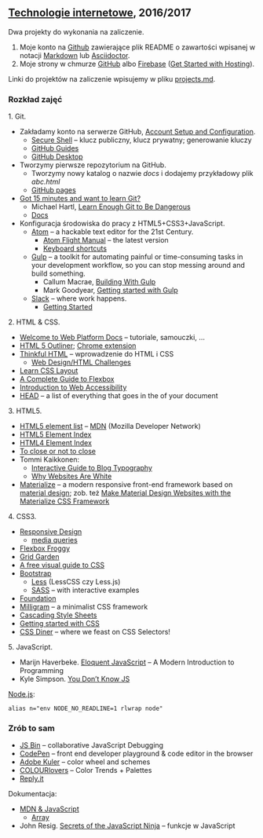 ##  [Technologie internetowe](ug.geojson), 2016/2017

Dwa projekty do wykonania na zaliczenie.

1. Moje konto na [Github](https://github.com) zawierające plik README o zawartości
  wpisanej w notacji [Markdown](https://guides.github.com/features/mastering-markdown/)
  lub [Asciidoctor](http://asciidoctor.org/docs/asciidoc-writers-guide/).
1. Moje strony w chmurze [GitHub](https://pages.github.com)
  albo
  [Firebase](https://firebase.google.com) ([Get Started with Hosting](https://firebase.google.com/docs/hosting/quickstart)).

Linki do projektów na zaliczenie wpisujemy w pliku [projects.md](projects.md).


### Rozkład zajęć

1\. Git.

- Zakładamy konto na serwerze GitHub,
  [Account Setup and Configuration](https://git-scm.com/book/en/v2/GitHub-Account-Setup-and-Configuration).
  * [Secure Shell](http://en.wikipedia.org/wiki/Secure_Shell) –
    klucz publiczny, klucz prywatny; generowanie kluczy
  * [GitHub Guides](https://guides.github.com/)
  * [GitHub Desktop](http://windows.github.com/)
- Tworzymy pierwsze repozytorium na GitHub.
  * Tworzymy nowy katalog o nazwie _docs_ i dodajemy przykładowy plik _abc.html_
  * [GitHub pages](https://pages.github.com)
- [Got 15 minutes and want to learn Git?](http://try.github.io/levels/1/challenges/1)
  * Michael Hartl, [Learn Enough Git to Be Dangerous](https://www.learnenough.com/git-tutorial)
  * [Docs](https://git-scm.com/doc)
- Konfiguracja środowiska do pracy z HTML5+CSS3+JavaScript.
  * [Atom](https://atom.io) – a hackable text editor for the 21st Century.
    - [Atom Flight Manual](https://atom.io/docs/latest/) – the latest version
    - [Keyboard shortcuts](https://github.com/nwinkler/atom-keyboard-shortcuts)
  * [Gulp](http://gulpjs.com) – a toolkit for automating painful or
    time-consuming tasks in your development workflow, so you can stop
    messing around and build something.
    - Callum Macrae, [Building With Gulp](https://www.smashingmagazine.com/2014/06/building-with-gulp/)
    - Mark Goodyear, [Getting started with Gulp](https://markgoodyear.com/2014/01/getting-started-with-gulp/)
  * [Slack](https://slack.com) – where work happens.
    - [Getting Started](https://get.slack.help/hc/en-us/categories/202622877-Slack-Guides)

2\. HTML & CSS.

- [Welcome to Web Platform Docs](http://docs.webplatform.org/wiki/Main_Page) –
  tutoriale, samouczki, …
- [HTML 5 Outliner](https://gsnedders.html5.org/outliner/);
  [Chrome extension](https://chrome.google.com/webstore/detail/html5-outliner/afoibpobokebhgfnknfndkgemglggomo)
- [Thinkful HTML](https://github.com/mjhea0/thinkful-html) –
  wprowadzenie do HTML i CSS
  - [Web Design/HTML Challenges](http://en.wikiversity.org/wiki/Web_Design/HTML_Challenges)
- [Learn CSS Layout](http://learnlayout.com/)
- [A Complete Guide to Flexbox](https://css-tricks.com/snippets/css/a-guide-to-flexbox)
- [Introduction to Web Accessibility](https://webaccessibility.withgoogle.com/course)
- [HEAD](https://github.com/joshbuchea/HEAD) –
  a list of everything that goes in the <head> of your document

3\. HTML5.

- [HTML5 element list](https://developer.mozilla.org/en-US/docs/Web/Guide/HTML/HTML5/HTML5_element_list) –
  [MDN](https://developer.mozilla.org/pl/) (Mozilla Developer Network)
- [HTML5 Element Index](http://html5doctor.com/element-index/)
- [HTML4 Element Index](http://www.w3.org/TR/html4/index/elements.html)
- [To close or not to close](http://www.colorglare.com/2014/02/03/to-close-or-not-to-close.html)
- Tommi Kaikkonen:
  * [Interactive Guide to Blog Typography](http://www.kaikkonendesign.fi/typography/)
  * [Why Websites Are White](http://www.kaikkonendesign.fi/why-websites-are-white/)
- [Materialize](http://materializecss.com) –
  a modern responsive front-end framework based on
  [material design](http://www.google.com/design/spec/material-design/introduction.html);
  zob. też [Make Material Design Websites with the Materialize CSS Framework](https://scotch.io/tutorials/make-material-design-websites-with-the-materialize-css-framework)

4\. CSS3.

- [Responsive Design](https://pl.wikipedia.org/wiki/Responsive_Web_Design)
  - [media queries](https://developer.mozilla.org/pl/docs/Web/CSS/Media_Queries/Using_media_queries)
- [Flexbox Froggy](http://flexboxfroggy.com/)
- [Grid Garden](http://cssgridgarden.com/)
- [A free visual guide to CSS](http://cssreference.io)
- [Bootstrap](http://getbootstrap.com)
  - [Less](http://lesscss.org) (LessCSS czy Less.js)
  - [SASS](https://scotch.io/tutorials/getting-started-with-sass) –
    with interactive examples
- [Foundation](http://foundation.zurb.com)
- [Milligram](http://milligram.github.io/) – a minimalist CSS framework
- [Cascading Style Sheets](http://www.w3.org/Style/CSS/)
- [Getting started with CSS](https://developer.mozilla.org/en-US/docs/Web/Guide/CSS/Getting_started)
- [CSS Diner](http://flukeout.github.io/) – where we feast on CSS Selectors!

5\. JavaScript.

- Marijn Haverbeke. [Eloquent JavaScript](http://eloquentjavascript.net/) –
  A Modern Introduction to Programming
- Kyle Simpson. [You Don’t Know JS](https://github.com/getify/You-Dont-Know-JS)

[Node.js](http://nodejs.org/):
```console
alias n="env NODE_NO_READLINE=1 rlwrap node"
```

### Zrób to sam

- [JS Bin](http://jsbin.com/) – collaborative JavaScript Debugging
- [CodePen](http://codepen.io/) – front end developer playground & code editor in the browser
- [Adobe Kuler](https://kuler.adobe.com/create/color-wheel/) – color wheel and schemes
- [COLOURlovers](http://www.colourlovers.com) – Color Trends + Palettes
- [Reply.it](http://repl.it/languages/JavaScript)

Dokumentacja:

- [MDN & JavaScript](https://developer.mozilla.org/en-US/docs/Web/JavaScript)
  - [Array](https://developer.mozilla.org/en-US/docs/Web/JavaScript/Reference/Global_Objects/Array)
- John Resig.
  [Secrets of the JavaScript Ninja](http://ejohn.org/apps/learn/) – funkcje w JavaScript
